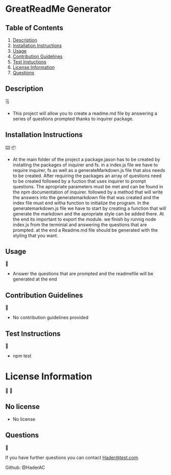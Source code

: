 # GreatReadMe Generator

## Table of Contents
1. [Description](#description)
2. [Installation Instructions](#installation-instructions)
3. [Usage](#usage)
4. [Contribution Guidelines](#contribution-guidelines)
5. [Test Instuctions](#test-instructions)
6. [License Information](#license-information)
7. [Questions](#questions)


## Description
:spiral_notepad:

* This project will allow you to create a readme.md file by answering a series of questions prompted thanks to inquirer package.

## Installation Instructions

:keyboard:
:package:
* At the main folder of the project a package.jason has to be created by installing the packages of inquirer and fs. in a index.js file we have to require inquirer, fs as well as a generateMarkdown.js file that alos needs to be created. After requiring the packages an array of questions need to be created followed by a fuction that uses inquirer to prompt questions. The apropriate parameters must be met and can be found in the npm documentation of inquirer. followed by a method that will write the answers into the generatemarkdown file that was created and the index file must end witha function to initialize the program. In the generatemarkdown.js file we have to start by creating a function that will generate the markdown and the apropriate style can be added there. At the end its important to export the module. we finish by runnig node index.js from the terminial and answering the questions that are prompted. at the end a Readme.md file should be generated with the styling that you want. 

## Usage
:battery:

* Answer the questions that are prompted and the readmefile will be generated at the end

## Contribution Guidelines
:link:

* No contribution guidelines provided

## Test Instructions
:open_book:

* npm test

# License Information
:memo:
:pencil:

## No license

* No license

## Questions
:e-mail:

If you have further questions you can contact Hader@test.com.

Github: @HaderAC
